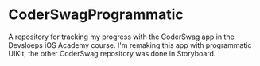 # CoderSwagProgrammatic
 A repository for tracking my progress with the CoderSwag app in the Devsloeps iOS Academy course. I'm remaking this app with programmatic UIKit, the other CoderSwag repository was done in Storyboard.
